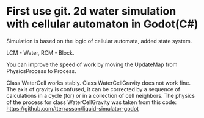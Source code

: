 # First use git. 2d water simulation with cellular automaton in Godot(C#)

Simulation is based on the logic of cellular automata, added state system.

LCM - Water, RCM - Block.

You can improve the speed of work by moving the UpdateMap from PhysicsProcess to Process.

Class WaterCell works stably.
Class WaterCellGravity does not work fine. The axis of gravity is confused, it can be corrected by a sequence of calculations in a cycle (for) or in a collection of cell neighbors.
The physics of the process for class WaterCellGravity was taken from this code: https://github.com/tterrasson/liquid-simulator-godot
